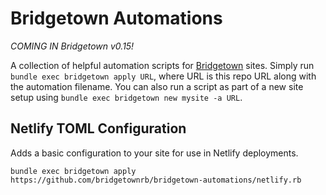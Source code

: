 # Bridgetown Automations

_COMING IN Bridgetown v0.15!_

A collection of helpful automation scripts for [Bridgetown](https://www.bridgetownrb.com) sites. Simply run `bundle exec bridgetown apply URL`, where URL is this repo URL along with the automation filename. You can also run a script as part of a new site setup using `bundle exec bridgetown new mysite -a URL`.

## Netlify TOML Configuration

Adds a basic configuration to your site for use in Netlify deployments.

```
bundle exec bridgetown apply https://github.com/bridgetownrb/bridgetown-automations/netlify.rb
```
